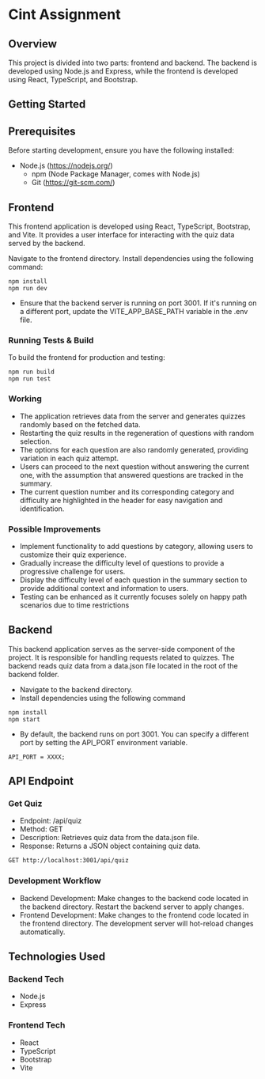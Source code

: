 # Cint Assignment

## Overview

This project is divided into two parts: frontend and backend. The backend is developed using Node.js and Express, while the frontend is developed using React, TypeScript, and Bootstrap.

## Getting Started

## Prerequisites

Before starting development, ensure you have the following installed:

- Node.js (<https://nodejs.org/>)
  - npm (Node Package Manager, comes with Node.js)
  - Git (<https://git-scm.com/>)

## Frontend

This frontend application is developed using React, TypeScript, Bootstrap, and Vite. It provides a user interface for interacting with the quiz data served by the backend.

Navigate to the frontend directory.
Install dependencies using the following command:

```node
npm install
npm run dev
```

- Ensure that the backend server is running on port 3001. If it's running on a different port, update the VITE_APP_BASE_PATH variable in the .env file.

### Running Tests & Build

To build the frontend for production and testing:

```node
npm run build
npm run test
```

### Working

- The application retrieves data from the server and generates quizzes randomly based on the fetched data.
- Restarting the quiz results in the regeneration of questions with random selection.
- The options for each question are also randomly generated, providing variation in each quiz attempt.
- Users can proceed to the next question without answering the current one, with the assumption that answered questions are tracked in the summary.
- The current question number and its corresponding category and difficulty are highlighted in the header for easy navigation and identification.

### Possible Improvements

- Implement functionality to add questions by category, allowing users to customize their quiz experience.
- Gradually increase the difficulty level of questions to provide a progressive challenge for users.
- Display the difficulty level of each question in the summary section to provide additional context and information to users.
- Testing can be enhanced as it currently focuses solely on happy path scenarios due to time restrictions

## Backend

This backend application serves as the server-side component of the project. It is responsible for handling requests related to quizzes.
The backend reads quiz data from a data.json file located in the root of the backend folder.

- Navigate to the backend directory.
- Install dependencies using the following command

```node
npm install
npm start
```

- By default, the backend runs on port 3001. You can specify a different port by setting the API_PORT environment variable.

```node
API_PORT = XXXX;
```

## API Endpoint

### Get Quiz

- Endpoint: /api/quiz
- Method: GET
- Description: Retrieves quiz data from the data.json file.
- Response: Returns a JSON object containing quiz data.

```bash
GET http://localhost:3001/api/quiz
```

### Development Workflow

- Backend Development: Make changes to the backend code located in the backend directory.
  Restart the backend server to apply changes.
- Frontend Development: Make changes to the frontend code located in the frontend directory. The development server will hot-reload changes automatically.

## Technologies Used

### Backend Tech

- Node.js
- Express

### Frontend Tech

- React
- TypeScript
- Bootstrap
- Vite
